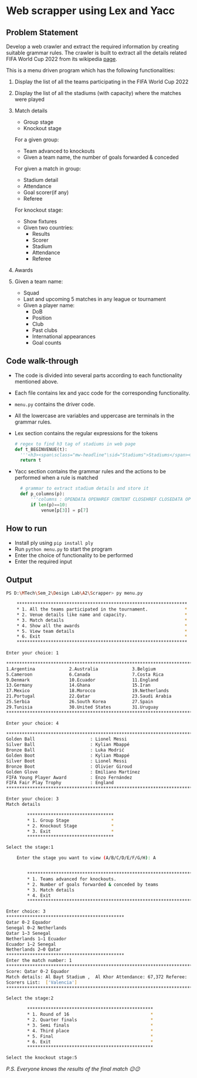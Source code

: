 # Web scrapper using Lex and Yacc

## Problem Statement

Develop a web crawler and extract the required information by creating suitable grammar rules. The crawler is built to extract all the details related FIFA World Cup 2022 from its wikipedia [page](https://en.wikipedia.org/wiki/2022_FIFA_World_Cup).

This is a menu driven program which has the following functionalities:
1. Display the list of all the teams participating in the FIFA World Cup 2022
2. Display the list of all the stadiums (with capacity) where the matches were played
3. Match details
    - Group stage
    - Knockout stage

    For a given group:
    - Team advanced to knockouts
    - Given a team name, the number of goals forwarded & conceded

    For given a match in group:
    - Stadium detail
    - Attendance
    - Goal scorer(if any)
    - Referee

    For knockout stage:
    - Show fixtures
    - Given two countries:
        - Results
        - Scorer
        - Stadium
        - Attendance
        - Referee
4. Awards
5. Given a team name:
    - Squad
    - Last and upcoming 5 matches in any league or tournament
    - Given a player name:
        - DoB
        - Position
        - Club
        - Past clubs
        - International appearances
        - Goal counts

## Code walk-through

- The code is divided into several parts according to each functionality mentioned above.

- Each file contains lex and yacc code for the corresponding functionality.

- `menu.py` contains the driver code.

- All the lowercase are variables and uppercase are terminals in the grammar rules.

- Lex section contains the regular expressions for the tokens
  ```python
  # regex to find h3 tag of stadiums in web page
  def t_BEGINVENUE(t):
    '''<h3><span\sclass="mw-headline"\sid="Stadiums">Stadiums</span></h3>'''
    return t
  ```

- Yacc section contains the grammar rules and the actions to be performed when a rule is matched
  ```python
    # grammar to extract stadium details and store it
    def p_columns(p):
        '''columns : OPENDATA OPENHREF CONTENT CLOSEHREF CLOSEDATA OPENDATA CONTENT skip CLOSEDATA'''
        if len(p)==10:
            venue[p[3]] = p[7]
  ```

## How to run

- Install ply using `pip install ply`
- Run `python menu.py` to start the program
- Enter the choice of functionality to be performed
- Enter the required input

## Output

```bash
PS D:\MTech\Sem_2\Design Lab\A2\Scrapper> py menu.py

    *****************************************************************
    * 1. All the teams participated in the tournament.              *
    * 2. Venue details like name and capacity.                      *
    * 3. Match details                                              *
    * 4. Show all the awards                                        *
    * 5. View team details                                          *
    * 6. Exit                                                       *
    *****************************************************************
    
Enter your choice: 1

*****************************************************************************************************************
1.Argentina             2.Australia             3.Belgium               4.Brazil
5.Cameroon              6.Canada                7.Costa Rica            8.Croatia
9.Denmark               10.Ecuador              11.England              12.France
13.Germany              14.Ghana                15.Iran                 16.Japan
17.Mexico               18.Morocco              19.Netherlands          20.Poland
21.Portugal             22.Qatar                23.Saudi Arabia         24.Senegal
25.Serbia               26.South Korea          27.Spain                28.Switzerland
29.Tunisia              30.United States        31.Uruguay              32.Wales
*****************************************************************************************************************

Enter your choice: 4

****************************************************************************
Golden Ball                     : Lionel Messi
Silver Ball                     : Kylian Mbappé
Bronze Ball                     : Luka Modrić
Golden Boot                     : Kylian Mbappé
Silver Boot                     : Lionel Messi
Bronze Boot                     : Olivier Giroud
Golden Glove                    : Emiliano Martínez
FIFA Young Player Award         : Enzo Fernández
FIFA Fair Play Trophy           : England
****************************************************************************

Enter your choice: 3
Match details

        *********************************
        * 1. Group Stage                *
        * 2. Knockout Stage             *
        * 3. Exit                       *
        *********************************

Select the stage:1

    Enter the stage you want to view (A/B/C/D/E/F/G/H): A


        *****************************************************************
        * 1. Teams advanced for knockouts.                              *
        * 2. Number of goals forwarded & conceded by teams              *
        * 3. Match details                                              *
        * 4. Exit                                                       *
        *****************************************************************

Enter choice: 3
*********************************************
Qatar 0-2 Equador
Senegal 0–2 Netherlands
Qatar 1–3 Senegal
Netherlands 1–1 Ecuador
Ecuador 1–2 Senegal
Netherlands 2–0 Qatar
*********************************************
Enter the match number: 1
**************************************************************************************
Score: Qatar 0-2 Equador
Match details: Al Bayt Stadium ,  Al Khor Attendance: 67,372 Referee:  Daniele Orsato
Scorers List:  ['Valencia']
**************************************************************************************

Select the stage:2

        ************************************************
        * 1. Round of 16                               *
        * 2. Quarter finals                            *
        * 3. Semi finals                               *
        * 4. Third place                               *
        * 5. Final                                     *
        * 6. Exit                                      *
        ************************************************

Select the knockout stage:5
```
*P.S. Everyone knows the results of the final match 😉😉*

